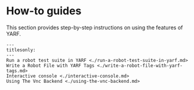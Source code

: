 # How-to guides

This section provides step-by-step instructions on using the features of YARF.

```{toctree}
---
titlesonly:
---
Run a robot test suite in YARF <./run-a-robot-test-suite-in-yarf.md>
Write a Robot File with YARF Tags <./write-a-robot-file-with-yarf-tags.md>
Interactive console <./interactive-console.md>
Using The Vnc Backend <./using-the-vnc-backend.md>
```
